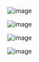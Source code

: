 ![image](https://github.com/user-attachments/assets/02cd08f5-fe81-417a-a5c0-1f6aec9816b6)

![image](https://github.com/user-attachments/assets/b1d34d23-1f08-404e-b70c-95b3ced5c819)

![image](https://github.com/user-attachments/assets/5f212047-58fc-4254-bea2-ec4e1d576e51)

![image](https://github.com/user-attachments/assets/f1364eb2-fdfb-4495-b364-3c549938dad7)


